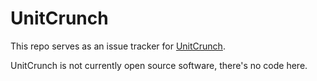 # UnitCrunch

This repo serves as an issue tracker for [UnitCrunch](https://www.unitcrunch.com/).

UnitCrunch is not currently open source software, there's no code here.
